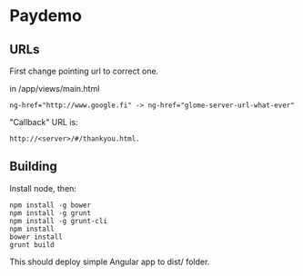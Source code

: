 # Paydemo

## URLs

First change pointing url to correct one.

in /app/views/main.html

    ng-href="http://www.google.fi" -> ng-href="glome-server-url-what-ever"


"Callback" URL is:

    http://<server>/#/thankyou.html.


## Building

Install node, then:

    npm install -g bower
    npm install -g grunt
    npm install -g grunt-cli
    npm install
    bower install
    grunt build

This should deploy simple Angular app to dist/ folder.